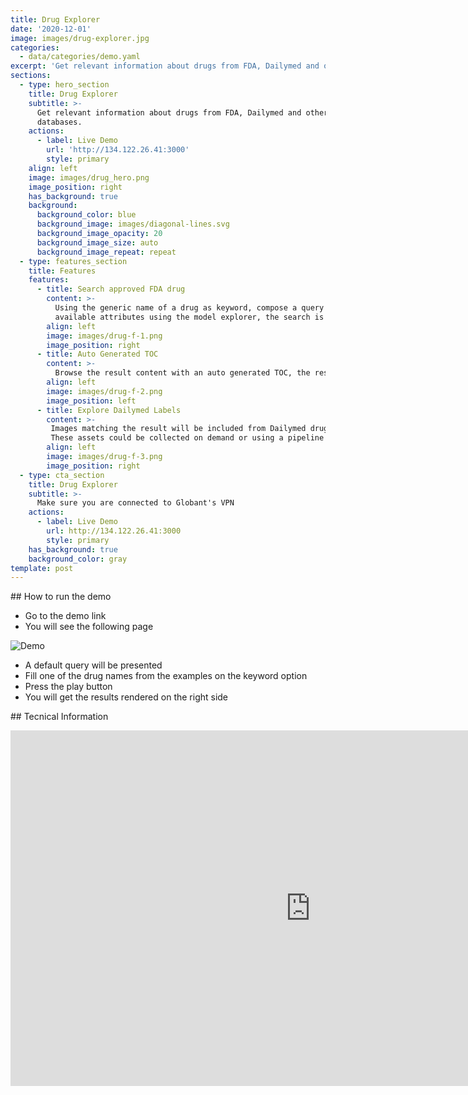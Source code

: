 ```yaml
---
title: Drug Explorer
date: '2020-12-01'
image: images/drug-explorer.jpg
categories:
  - data/categories/demo.yaml
excerpt: 'Get relevant information about drugs from FDA, Dailymed and other databases.'
sections:
  - type: hero_section
    title: Drug Explorer
    subtitle: >-
      Get relevant information about drugs from FDA, Dailymed and other
      databases.
    actions:
      - label: Live Demo
        url: 'http://134.122.26.41:3000'
        style: primary
    align: left
    image: images/drug_hero.png
    image_position: right
    has_background: true
    background:
      background_color: blue
      background_image: images/diagonal-lines.svg
      background_image_opacity: 20
      background_image_size: auto
      background_image_repeat: repeat
  - type: features_section
    title: Features
    features:
      - title: Search approved FDA drug
        content: >-
          Using the generic name of a drug as keyword, compose a query with the 
          available attributes using the model explorer, the search is peform in an Elastic Search instance. 
        align: left
        image: images/drug-f-1.png
        image_position: right
      - title: Auto Generated TOC
        content: >-
          Browse the result content with an auto generated TOC, the results are rendered from a JSON resonse, meaning it will be easy to integrate in an extisting frontend.
        align: left
        image: images/drug-f-2.png
        image_position: left
      - title: Explore Dailymed Labels
        content: >-
         Images matching the result will be included from Dailymed drug labels, packaging, chemical structure, among other assets.
         These assets could be collected on demand or using a pipeline which persist the images a storage.
        align: left
        image: images/drug-f-3.png
        image_position: right
  - type: cta_section
    title: Drug Explorer
    subtitle: >-
      Make sure you are connected to Globant's VPN
    actions:
      - label: Live Demo
        url: http://134.122.26.41:3000
        style: primary
    has_background: true
    background_color: gray
template: post
---
```

## How to run the demo

- Go to the demo link
- You will see the following page

![Demo](/images/drug-d-1.png)

- A default query will be presented
- Fill one of the drug names from the examples on the keyword option
- Press the play button
- You will get the results rendered on the right side


## Tecnical Information

<iframe src="https://docs.google.com/presentation/d/e/2PACX-1vQ9EpgmRY1ctPLiEGllsoUs1eS0Qew5PTpZPz0en1734uRWLNplF9jC-EuGfmkovySFTL_EEFKC5M0h/embed?start=false&loop=false&delayms=3000" frameborder="0" width="960" height="569" allowfullscreen="true" mozallowfullscreen="true" webkitallowfullscreen="true"></iframe>
